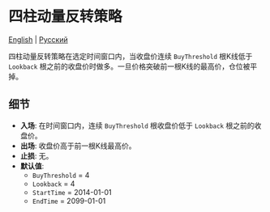 # 四柱动量反转策略
[English](README.md) | [Русский](README_ru.md)

四柱动量反转策略在选定时间窗口内，当收盘价连续 `BuyThreshold` 根K线低于 `Lookback` 根之前的收盘价时做多。一旦价格突破前一根K线的最高价，仓位被平掉。

## 细节

- **入场**: 在时间窗口内，连续 `BuyThreshold` 根收盘价低于 `Lookback` 根之前的收盘价。
- **出场**: 收盘价高于前一根K线最高价。
- **止损**: 无。
- **默认值**:
  - `BuyThreshold` = 4
  - `Lookback` = 4
  - `StartTime` = 2014-01-01
  - `EndTime` = 2099-01-01
